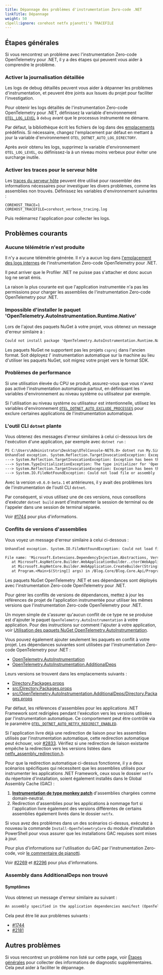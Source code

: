 ```yaml
---
title: Dépannage des problèmes d'instrumentation Zero-code .NET
linkTitle: Dépannage
weight: 50
cSpell:ignore: corehost netfx pjanotti's TRACEFILE
---
```


## Étapes générales

Si vous rencontrez un problème avec l'instrumentation Zero-code OpenTelemetry pour .NET,
il y a des étapes qui peuvent vous aider à comprendre le problème.

### Activer la journalisation détaillée

Les logs de debug détaillés peuvent vous aider à dépanner les problèmes d'instrumentation, et peuvent être
joints aux Issues du projet pour faciliter l'investigation.

Pour obtenir les logs détaillés de l'instrumentation Zero-code OpenTelemetry pour .NET,
définissez la variable d'environnement [`OTEL_LOG_LEVEL`](../configuration#internal-logs) 
à `debug` avant que le processus instrumenté ne démarre.

Par défaut, la bibliothèque écrit les fichiers de log dans des
[emplacements](../configuration#internal-logs) prédéfinis. Si nécessaire, changez l'emplacement
par défaut en mettant à jour la variable d'environnement `OTEL_DOTNET_AUTO_LOG_DIRECTORY`.

Après avoir obtenu les logs, supprimez la variable d'environnement `OTEL_LOG_LEVEL`, ou
définissez-la à un niveau moins verbeux pour éviter une surcharge inutile.

### Activer les traces pour le serveur hôte

Les [traces du serveur hôte](https://github.com/dotnet/runtime/blob/edd23fcb1b350cb1a53fa409200da55e9c33e99e/docs/design/features/host-tracing.md#host-tracing)
peuvent être utilisé pour rassembler des informations nécessaires pour investiguer les divers problèmes, comme les assemblies non trouvés. Définissez les
variables d'environnement suivantes :

```terminal
COREHOST_TRACE=1
COREHOST_TRACEFILE=corehost_verbose_tracing.log
```

Puis redémarrez l'application pour collecter les logs.

## Problèmes courants

### Aucune télémétrie n'est produite

Il n'y a aucune télémétrie générée. Il n'y a aucun log dans [l'emplacement des logs internes](../configuration#internal-logs) de l'instrumentation
Zero-code OpenTelemetry pour .NET.

Il peut arriver que le Profiler .NET ne puisse pas s'attacher et donc aucun log
ne serait émis.

La raison la plus courante est que l'application instrumentée n'a pas les permissions
pour charger les assemblies de l'instrumentation Zero-code OpenTelemetry pour .NET.

### Impossible d'installer le paquet 'OpenTelemetry.AutoInstrumentation.Runtime.Native'

Lors de l'ajout des paquets NuGet à votre projet, vous obtenez un message d'erreur similaire
à :

```txt
Could not install package 'OpenTelemetry.AutoInstrumentation.Runtime.Native 1.6.0'. You are trying to install this package into a project that targets '.NETFramework,Version=v4.7.2', but the package does not contain any assembly references or content files that are compatible with that framework. For more information, contact the package author.
```

Les paquets NuGet ne supportent pas les projets `csproj` dans l'ancien format. Soit déployez l'
instrumentation automatique sur la machine au lieu d'utiliser les paquets NuGet, soit
migrez votre projet vers le format SDK.

### Problèmes de performance

Si une utilisation élevée du CPU se produit, assurez-vous que vous n'avez pas activé l'instrumentation
automatique partout, en définissant les variables d'environnement au niveau système ou utilisateur par exemple.

Si l'utilisation au niveau système ou utilisateur est intentionnelle, utilisez les
variables d'environnement [`OTEL_DOTNET_AUTO_EXCLUDE_PROCESSES`](../configuration#global-settings)
pour exclure certaines applications de l'instrumentation
automatique.

### L'outil CLI `dotnet` plante

Vous obtenez des messages d'erreur similaires à celui ci-dessous lors de l'exécution d'une application, par exemple
avec `dotnet run` :

```txt
PS C:\Users\Administrator\Desktop\OTelConsole-NET6.0> dotnet run My.Simple.Console
Unhandled exception. System.Reflection.TargetInvocationException: Exception has been thrown by the target of an invocation.
---> System.Reflection.TargetInvocationException: Exception has been thrown by the target of an invocation.
---> System.TypeInitializationException: The type initializer for 'OpenTelemetry.AutoInstrumentation.Loader.Startup' threw an exception.
---> System.Reflection.TargetInvocationException: Exception has been thrown by the target of an invocation.
---> System.IO.FileNotFoundException: Could not load file or assembly 'Microsoft.Extensions.Configuration.Abstractions, Version=7.0.0.0, Culture=neutral, PublicKeyToken=adb9793829ddae60'. The system cannot find the file specified.
```

Avec la version `v0.6.0-beta.1` et antérieures, il y avait des problèmes lors de l'instrumentation de
l'outil CLI `dotnet`.

Par conséquent, si vous utilisez une de ces versions, nous conseillons d'exécuter
`dotnet build` avant d'instrumenter la session de terminal ou de l'appeler dans une
session de terminal séparée.

Voir
[#1744](https://github.com/open-telemetry/opentelemetry-dotnet-instrumentation/issues/1744)
pour plus d'informations.

### Conflits de versions d'assemblies

Vous voyez un message d'erreur similaire à celui ci-dessous :

```txt
Unhandled exception. System.IO.FileNotFoundException: Could not load file or assembly 'Microsoft.Extensions.DependencyInjection.Abstractions, Version=7.0.0.0, Culture=neutral, PublicKeyToken=adb9793829ddae60'. The system cannot find the file specified.

File name: 'Microsoft.Extensions.DependencyInjection.Abstractions, Version=7.0.0.0, Culture=neutral, PublicKeyToken=adb9793829ddae60'
   at Microsoft.AspNetCore.Builder.WebApplicationBuilder..ctor(WebApplicationOptions options, Action`1 configureDefaults)
   at Microsoft.AspNetCore.Builder.WebApplication.CreateBuilder(String[] args)
   at Program.<Main>$(String[] args) in /Blog.Core/Blog.Core.Api/Program.cs:line 26
```

Les paquets NuGet OpenTelemetry .NET et ses dépendances sont déployés avec
l'instrumentation Zero-code OpenTelemetry pour .NET.

Pour gérer les conflits de versions de dépendances, mettez à jour les références de projet de l'application instrumentée
pour utiliser les mêmes versions que l'instrumentation Zero-code OpenTelemetry pour .NET.

Un moyen simple de s'assurer qu'aucun conflit de ce type ne se produise est d'ajouter le
paquet `OpenTelemetry.AutoInstrumentation` à votre application. Pour
des instructions sur comment l'ajouter à votre application, voir
[Utilisation des paquets NuGet OpenTelemetry.AutoInstrumentation](../nuget-packages).

Vous pouvez également ajouter seulement les paquets en conflit à votre projet. Les
dépendances suivantes sont utilisées par l'instrumentation Zero-code OpenTelemetry pour .NET :

- [OpenTelemetry.AutoInstrumentation](https://github.com/open-telemetry/opentelemetry-dotnet-instrumentation/blob/main/src/OpenTelemetry.AutoInstrumentation/OpenTelemetry.AutoInstrumentation.csproj)
- [OpenTelemetry.AutoInstrumentation.AdditionalDeps](https://github.com/open-telemetry/opentelemetry-dotnet-instrumentation/blob/main/src/OpenTelemetry.AutoInstrumentation.AdditionalDeps/Directory.Build.props)

Leurs versions se trouvent dans les emplacements suivants :

- [Directory.Packages.props](https://github.com/open-telemetry/opentelemetry-dotnet-instrumentation/blob/main/Directory.Packages.props)
- [src/Directory.Packages.props](https://github.com/open-telemetry/opentelemetry-dotnet-instrumentation/blob/main/src/Directory.Packages.props)
- [src/OpenTelemetry.AutoInstrumentation.AdditionalDeps/Directory.Packages.props](https://github.com/open-telemetry/opentelemetry-dotnet-instrumentation/blob/main/src/OpenTelemetry.AutoInstrumentation.AdditionalDeps/Directory.Packages.props)

Par défaut, les références d'assemblies pour les applications .NET Framework sont redirigées
pendant l'exécution vers les versions utilisées par l'instrumentation automatique. Ce
comportement peut être contrôlé via le paramètre
[`OTEL_DOTNET_AUTO_NETFX_REDIRECT_ENABLED`](../configuration).

Si l'application livre déjà une redirection de liaison pour les assemblies utilisés par
l'instrumentation automatique, cette redirection automatique peut échouer, voir
[#2833](https://github.com/open-telemetry/opentelemetry-dotnet-instrumentation/issues/2833).
Vérifiez si une redirection de liaison existante empêche la redirection vers les versions
listées dans
[netfx_assembly_redirection.h](https://github.com/open-telemetry/opentelemetry-dotnet-instrumentation/blob/main/src/OpenTelemetry.AutoInstrumentation.Native/netfx_assembly_redirection.h).

Pour que la redirection automatique ci-dessus fonctionne, il y a deux scénarios spécifiques
qui nécessitent que les assemblies utilisés pour instrumenter les applications .NET Framework, ceux
sous le dossier `netfx` du répertoire d'installation, soient également
installés dans le Global Assembly Cache (GAC) :

1. [**Instrumentation de type monkey patch**](https://en.wikipedia.org/wiki/Monkey_patch)
   d'assemblies chargées comme domain-neutral.
2. Redirection d'assemblies pour les applications à nommage fort si l'application livre également
   des versions différentes de certains assemblies également livrés dans le dossier `netfx`.

Si vous avez des problèmes dans un des scénarios ci-dessus, exécutez à nouveau la
commande `Install-OpenTelemetryCore` du module d'installation PowerShell pour
vous assurer que les installations GAC requises sont mises à jour.

Pour plus d'informations sur l'utilisation du GAC par l'instrumentation Zero-code, voir
[le commentaire de pjanotti](https://github.com/open-telemetry/opentelemetry-dotnet-instrumentation/issues/1906#issuecomment-1376292814).

Voir
[#2269](https://github.com/open-telemetry/opentelemetry-dotnet-instrumentation/issues/2269)
et
[#2296](https://github.com/open-telemetry/opentelemetry-dotnet-instrumentation/issues/2296)
pour plus d'informations.

### Assembly dans AdditionalDeps non trouvé

#### Symptômes

Vous obtenez un message d'erreur similaire au suivant :

```txt
An assembly specified in the application dependencies manifest (OpenTelemetry.AutoInstrumentation.AdditionalDeps.deps.json) was not found
```

Cela peut être lié aux problèmes suivants :

- [#1744](https://github.com/open-telemetry/opentelemetry-dotnet-instrumentation/issues/1744)
- [#2181](https://github.com/open-telemetry/opentelemetry-dotnet-instrumentation/issues/2181)

## Autres problèmes

Si vous rencontrez un problème non listé sur cette page, voir
[Étapes générales](#étapes-générales) pour collecter des informations de diagnostic supplémentaires.
Cela peut aider à faciliter le dépannage.
